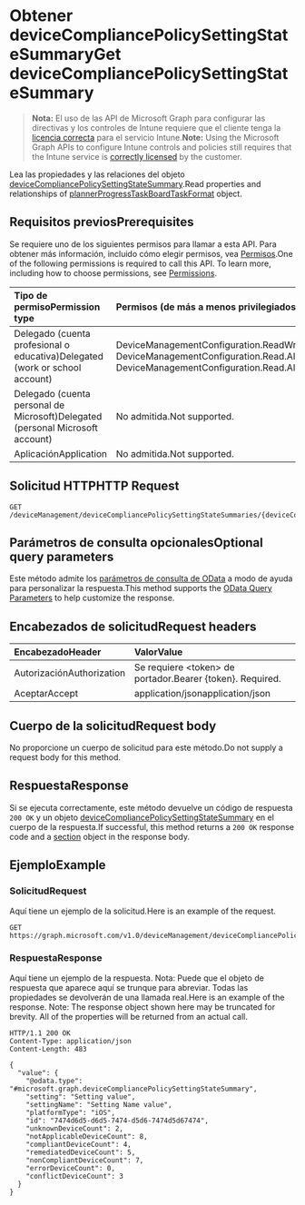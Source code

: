 # <a name="get-devicecompliancepolicysettingstatesummary"></a><span data-ttu-id="41c2c-101">Obtener deviceCompliancePolicySettingStateSummary</span><span class="sxs-lookup"><span data-stu-id="41c2c-101">Get deviceCompliancePolicySettingStateSummary</span></span>

> <span data-ttu-id="41c2c-102">**Nota:** El uso de las API de Microsoft Graph para configurar las directivas y los controles de Intune requiere que el cliente tenga la [licencia correcta](https://go.microsoft.com/fwlink/?linkid=839381) para el servicio Intune.</span><span class="sxs-lookup"><span data-stu-id="41c2c-102">**Note:** Using the Microsoft Graph APIs to configure Intune controls and policies still requires that the Intune service is [correctly licensed](https://go.microsoft.com/fwlink/?linkid=839381) by the customer.</span></span>

<span data-ttu-id="41c2c-103">Lea las propiedades y las relaciones del objeto [deviceCompliancePolicySettingStateSummary](../resources/intune_deviceconfig_devicecompliancepolicysettingstatesummary.md).</span><span class="sxs-lookup"><span data-stu-id="41c2c-103">Read properties and relationships of [plannerProgressTaskBoardTaskFormat](../resources/intune_deviceconfig_devicecompliancepolicysettingstatesummary.md) object.</span></span>
## <a name="prerequisites"></a><span data-ttu-id="41c2c-104">Requisitos previos</span><span class="sxs-lookup"><span data-stu-id="41c2c-104">Prerequisites</span></span>
<span data-ttu-id="41c2c-p101">Se requiere uno de los siguientes permisos para llamar a esta API. Para obtener más información, incluido cómo elegir permisos, vea [Permisos](../../../concepts/permissions_reference.md).</span><span class="sxs-lookup"><span data-stu-id="41c2c-p101">One of the following permissions is required to call this API. To learn more, including how to choose permissions, see [Permissions](../../../concepts/permissions_reference.md).</span></span>

|<span data-ttu-id="41c2c-107">Tipo de permiso</span><span class="sxs-lookup"><span data-stu-id="41c2c-107">Permission type</span></span>|<span data-ttu-id="41c2c-108">Permisos (de más a menos privilegiados)</span><span class="sxs-lookup"><span data-stu-id="41c2c-108">Permissions (from least to most privileged)</span></span>|
|:---|:---|
|<span data-ttu-id="41c2c-109">Delegado (cuenta profesional o educativa)</span><span class="sxs-lookup"><span data-stu-id="41c2c-109">Delegated (work or school account)</span></span>|<span data-ttu-id="41c2c-110">DeviceManagementConfiguration.ReadWrite.All, DeviceManagementConfiguration.Read.All</span><span class="sxs-lookup"><span data-stu-id="41c2c-110">DeviceManagementConfiguration.ReadWrite.All, DeviceManagementConfiguration.Read.All</span></span>|
|<span data-ttu-id="41c2c-111">Delegado (cuenta personal de Microsoft)</span><span class="sxs-lookup"><span data-stu-id="41c2c-111">Delegated (personal Microsoft account)</span></span>|<span data-ttu-id="41c2c-112">No admitida.</span><span class="sxs-lookup"><span data-stu-id="41c2c-112">Not supported.</span></span>|
|<span data-ttu-id="41c2c-113">Aplicación</span><span class="sxs-lookup"><span data-stu-id="41c2c-113">Application</span></span>|<span data-ttu-id="41c2c-114">No admitida.</span><span class="sxs-lookup"><span data-stu-id="41c2c-114">Not supported.</span></span>|

## <a name="http-request"></a><span data-ttu-id="41c2c-115">Solicitud HTTP</span><span class="sxs-lookup"><span data-stu-id="41c2c-115">HTTP Request</span></span>
<!-- {
  "blockType": "ignored"
}
-->
``` http
GET /deviceManagement/deviceCompliancePolicySettingStateSummaries/{deviceCompliancePolicySettingStateSummaryId}
```

## <a name="optional-query-parameters"></a><span data-ttu-id="41c2c-116">Parámetros de consulta opcionales</span><span class="sxs-lookup"><span data-stu-id="41c2c-116">Optional query parameters</span></span>
<span data-ttu-id="41c2c-117">Este método admite los [parámetros de consulta de OData](https://developer.microsoft.com/es-ES/graph/docs/overview/query_parameters) a modo de ayuda para personalizar la respuesta.</span><span class="sxs-lookup"><span data-stu-id="41c2c-117">This method supports the [OData Query Parameters](https://developer.microsoft.com/es-ES/graph/docs/overview/query_parameters) to help customize the response.</span></span>
## <a name="request-headers"></a><span data-ttu-id="41c2c-118">Encabezados de solicitud</span><span class="sxs-lookup"><span data-stu-id="41c2c-118">Request headers</span></span>
|<span data-ttu-id="41c2c-119">Encabezado</span><span class="sxs-lookup"><span data-stu-id="41c2c-119">Header</span></span>|<span data-ttu-id="41c2c-120">Valor</span><span class="sxs-lookup"><span data-stu-id="41c2c-120">Value</span></span>|
|:---|:---|
|<span data-ttu-id="41c2c-121">Autorización</span><span class="sxs-lookup"><span data-stu-id="41c2c-121">Authorization</span></span>|<span data-ttu-id="41c2c-122">Se requiere &lt;token&gt; de portador.</span><span class="sxs-lookup"><span data-stu-id="41c2c-122">Bearer {token}. Required.</span></span>|
|<span data-ttu-id="41c2c-123">Aceptar</span><span class="sxs-lookup"><span data-stu-id="41c2c-123">Accept</span></span>|<span data-ttu-id="41c2c-124">application/json</span><span class="sxs-lookup"><span data-stu-id="41c2c-124">application/json</span></span>|

## <a name="request-body"></a><span data-ttu-id="41c2c-125">Cuerpo de la solicitud</span><span class="sxs-lookup"><span data-stu-id="41c2c-125">Request body</span></span>
<span data-ttu-id="41c2c-126">No proporcione un cuerpo de solicitud para este método.</span><span class="sxs-lookup"><span data-stu-id="41c2c-126">Do not supply a request body for this method.</span></span>

## <a name="response"></a><span data-ttu-id="41c2c-127">Respuesta</span><span class="sxs-lookup"><span data-stu-id="41c2c-127">Response</span></span>
<span data-ttu-id="41c2c-128">Si se ejecuta correctamente, este método devuelve un código de respuesta `200 OK` y un objeto [deviceCompliancePolicySettingStateSummary](../resources/intune_deviceconfig_devicecompliancepolicysettingstatesummary.md) en el cuerpo de la respuesta.</span><span class="sxs-lookup"><span data-stu-id="41c2c-128">If successful, this method returns a `200 OK` response code and a [section](../resources/intune_deviceconfig_devicecompliancepolicysettingstatesummary.md) object in the response body.</span></span>

## <a name="example"></a><span data-ttu-id="41c2c-129">Ejemplo</span><span class="sxs-lookup"><span data-stu-id="41c2c-129">Example</span></span>
### <a name="request"></a><span data-ttu-id="41c2c-130">Solicitud</span><span class="sxs-lookup"><span data-stu-id="41c2c-130">Request</span></span>
<span data-ttu-id="41c2c-131">Aquí tiene un ejemplo de la solicitud.</span><span class="sxs-lookup"><span data-stu-id="41c2c-131">Here is an example of the request.</span></span>
``` http
GET https://graph.microsoft.com/v1.0/deviceManagement/deviceCompliancePolicySettingStateSummaries/{deviceCompliancePolicySettingStateSummaryId}
```

### <a name="response"></a><span data-ttu-id="41c2c-132">Respuesta</span><span class="sxs-lookup"><span data-stu-id="41c2c-132">Response</span></span>
<span data-ttu-id="41c2c-p102">Aquí tiene un ejemplo de la respuesta. Nota: Puede que el objeto de respuesta que aparece aquí se trunque para abreviar. Todas las propiedades se devolverán de una llamada real.</span><span class="sxs-lookup"><span data-stu-id="41c2c-p102">Here is an example of the response. Note: The response object shown here may be truncated for brevity. All of the properties will be returned from an actual call.</span></span>
``` http
HTTP/1.1 200 OK
Content-Type: application/json
Content-Length: 483

{
  "value": {
    "@odata.type": "#microsoft.graph.deviceCompliancePolicySettingStateSummary",
    "setting": "Setting value",
    "settingName": "Setting Name value",
    "platformType": "iOS",
    "id": "7474d6d5-d6d5-7474-d5d6-7474d5d67474",
    "unknownDeviceCount": 2,
    "notApplicableDeviceCount": 8,
    "compliantDeviceCount": 4,
    "remediatedDeviceCount": 5,
    "nonCompliantDeviceCount": 7,
    "errorDeviceCount": 0,
    "conflictDeviceCount": 3
  }
}
```



